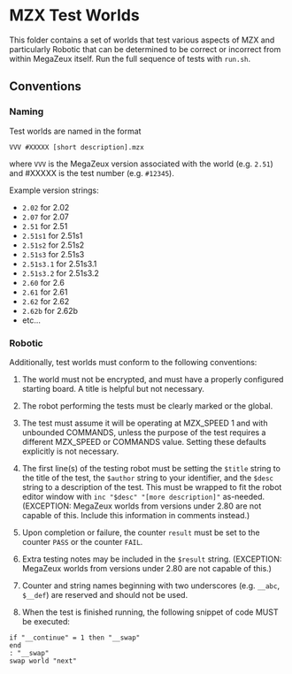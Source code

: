 # MZX Test Worlds

This folder contains a set of worlds that test various aspects of MZX and
particularly Robotic that can be determined to be correct or incorrect from
within MegaZeux itself. Run the full sequence of tests with `run.sh`.

## Conventions

### Naming

Test worlds are named in the format

```VVV #XXXXX [short description].mzx```

where `VVV` is the MegaZeux version associated with the world (e.g. `2.51`)
and #XXXXX is the test number (e.g. `#12345`).

Example version strings:
* `2.02` for 2.02
* `2.07` for 2.07
* `2.51` for 2.51
* `2.51s1` for 2.51s1
* `2.51s2` for 2.51s2
* `2.51s3` for 2.51s3
* `2.51s3.1` for 2.51s3.1
* `2.51s3.2` for 2.51s3.2
* `2.60` for 2.6
* `2.61` for 2.61
* `2.62` for 2.62
* `2.62b` for 2.62b
* etc...

### Robotic

Additionally, test worlds must conform to the following conventions:

1) The world must not be encrypted, and must have a properly configured
starting board. A title is helpful but not necessary.

2) The robot performing the tests must be clearly marked or the global.

3) The test must assume it will be operating at MZX_SPEED 1 and with unbounded
COMMANDS, unless the purpose of the test requires a different MZX_SPEED or
COMMANDS value. Setting these defaults explicitly is not necessary.

4) The first line(s) of the testing robot must be setting the `$title` string
to the title of the test, the `$author` string to your identifier, and the
`$desc` string to a description of the test. This must be wrapped to fit the
robot editor window with `inc "$desc" "[more description]"` as-needed.
(EXCEPTION: MegaZeux worlds from versions under 2.80 are not capable of this.
Include this information in comments instead.)

5) Upon completion or failure, the counter `result` must be set to the
counter `PASS` or the counter `FAIL`.

6) Extra testing notes may be included in the `$result` string.
(EXCEPTION: MegaZeux worlds from versions under 2.80 are not capable of this.)

7) Counter and string names beginning with two underscores (e.g. `__abc`,
`$__def`) are reserved and should not be used.

8) When the test is finished running, the following snippet of code
MUST be executed:

```
if "__continue" = 1 then "__swap"
end
: "__swap"
swap world "next"
```
